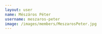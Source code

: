 ```yaml
---
layout: user
name: Mészáros Péter
username: meszaros-peter
image: /images/members/MeszarosPeter.jpg
---
```

